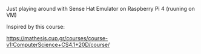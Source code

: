 Just playing around with Sense Hat Emulator on Raspberry Pi 4 (ruuning on VM)

Inspired by this course:

https://mathesis.cup.gr/courses/course-v1:ComputerScience+CS4.1+20D/course/
